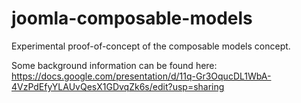 # joomla-composable-models
Experimental proof-of-concept of the composable models concept.

Some background information can be found here: https://docs.google.com/presentation/d/11q-Gr3OqucDL1WbA-4VzPdEfyYLAUvQesX1GDvqZk6s/edit?usp=sharing
